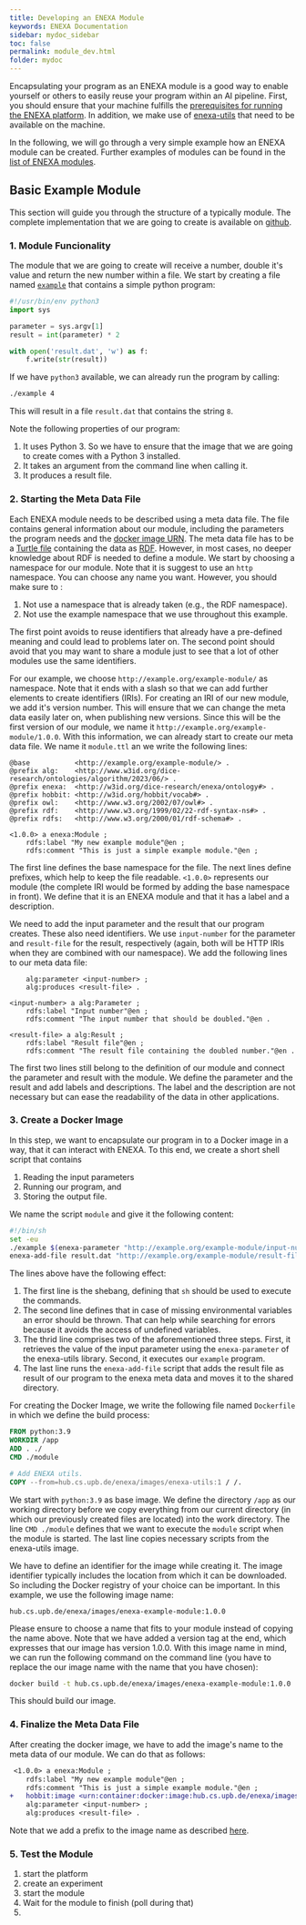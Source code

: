 ```yaml
---
title: Developing an ENEXA Module 
keywords: ENEXA Documentation
sidebar: mydoc_sidebar
toc: false
permalink: module_dev.html
folder: mydoc
---
```


Encapsulating your program as an ENEXA module is a good way to enable yourself or others to easily reuse your program within an AI pipeline. First, you should ensure that your machine fulfills the [prerequisites for running the ENEXA platform](quick_guide.html). In addition, we make use of [enexa-utils](enexa_utils.html) that need to be available on the machine.

In the following, we will go through a very simple example how an ENEXA module can be created. Further examples of modules can be found in the [list of ENEXA modules](modules_overview.html).

## Basic Example Module

This section will guide you through the structure of a typically module. The complete implementation that we are going to create is available on [github](https://github.com/EnexaProject/enexa-example-module). 

### 1. Module Funcionality

The module that we are going to create will receive a number, double it's value and return the new number within a file. We start by creating a file named [`example`](https://github.com/EnexaProject/enexa-example-module/blob/master/example) that contains a simple python program:
```python
#!/usr/bin/env python3
import sys

parameter = sys.argv[1]
result = int(parameter) * 2

with open('result.dat', 'w') as f:
    f.write(str(result))
```
If we have `python3` available, we can already run the program by calling:
```sh
./example 4
```
This will result in a file `result.dat` that contains the string `8`.

Note the following properties of our program:
1. It uses Python 3. So we have to ensure that the image that we are going to create comes with a Python 3 installed.
2. It takes an argument from the command line when calling it.
3. It produces a result file.

### 2. Starting the Meta Data File

Each ENEXA module needs to be described using a meta data file. The file contains general information about our module, including the parameters the program needs and the [docker image URN](metadata.html#image-identifiers). The meta data file has to be a [Turtle file](https://www.w3.org/TR/rdf11-primer/#section-turtle) containing the data as [RDF](https://www.w3.org/TR/rdf11-primer/). However, in most cases, no deeper knowledge about RDF is needed to define a module. We start by choosing a namespace for our module. Note that it is suggest to use an `http` namespace. You can choose any name you want. However, you should make sure to :
1. Not use a namespace that is already taken (e.g., the RDF namespace).
2. Not use the example namespace that we use throughout this example.

The first point avoids to reuse identifiers that already have a pre-defined meaning and could lead to problems later on. The second point should avoid that you may want to share a module just to see that a lot of other modules use the same identifiers.

For our example, we choose `http://example.org/example-module/` as namespace. Note that it ends with a slash so that we can add further elements to create identifiers (IRIs). For creating an IRI of our new module, we add it's version number. This will ensure that we can change the meta data easily later on, when publishing new versions. Since this will be the first version of our module, we name it `http://example.org/example-module/1.0.0`. With this information, we can already start to create our meta data file. We name it `module.ttl` an we write the following lines:
```turtle
@base           <http://example.org/example-module/> .
@prefix alg:    <http://www.w3id.org/dice-research/ontologies/algorithm/2023/06/> .
@prefix enexa:  <http://w3id.org/dice-research/enexa/ontology#> .
@prefix hobbit: <http://w3id.org/hobbit/vocab#> .
@prefix owl:    <http://www.w3.org/2002/07/owl#> .
@prefix rdf:    <http://www.w3.org/1999/02/22-rdf-syntax-ns#> .
@prefix rdfs:   <http://www.w3.org/2000/01/rdf-schema#> .

<1.0.0> a enexa:Module ;
	rdfs:label "My new example module"@en ;
	rdfs:comment "This is just a simple example module."@en ;
```
The first line defines the base namespace for the file. The next lines define prefixes, which help to keep the file readable. `<1.0.0>` represents our module (the complete IRI would be formed by adding the base namespace in front). We define that it is an ENEXA module and that it has a label and a description.

We need to add the input parameter and the result that our program creates. These also need identifiers. We use `input-number` for the parameter and `result-file` for the result, respectively (again, both will be HTTP IRIs when they are combined with our namespace). We add the following lines to our meta data file:
```turtle
	alg:parameter <input-number> ;
	alg:produces <result-file> .

<input-number> a alg:Parameter ;
	rdfs:label "Input number"@en ;
	rdfs:comment "The input number that should be doubled."@en .

<result-file> a alg:Result ;
	rdfs:label "Result file"@en ;
	rdfs:comment "The result file containing the doubled number."@en .
```
The first two lines still belong to the definition of our module and connect the parameter and result with the module. We define the parameter and the result and add labels and descriptions. The label and the description are not necessary but can ease the readability of the data in other applications.

### 3. Create a Docker Image

In this step, we want to encapsulate our program in to a Docker image in a way, that it can interact with ENEXA. To this end, we create a short shell script that contains
1. Reading the input parameters
2. Running our program, and
3. Storing the output file.

We name the script `module` and give it the following content:
```bash
#!/bin/sh
set -eu
./example $(enexa-parameter "http://example.org/example-module/input-number")
enexa-add-file result.dat "http://example.org/example-module/result-file"
```
The lines above have the following effect:
1. The first line is the shebang, defining that `sh` should be used to execute the commands. 
2. The second line defines that in case of missing environmental variables an error should be thrown. That can help while searching for errors because it avoids the access of undefined variables. 
3. The thrid line comprises two of the aforementioned three steps. First, it retrieves the value of the input parameter using the `enexa-parameter` of the enexa-utils library. Second, it executes our `example` program. 
4. The last line runs the `enexa-add-file` script that adds the result file as result of our program to the enexa meta data and moves it to the shared directory.

For creating the Docker Image, we write the following file named `Dockerfile` in which we define the build process:
```Dockerfile
FROM python:3.9
WORKDIR /app
ADD . ./
CMD ./module

# Add ENEXA utils.
COPY --from=hub.cs.upb.de/enexa/images/enexa-utils:1 / /.
```
We start with `python:3.9` as base image. We define the directory `/app` as our working directory before we copy everything from our current directory (in which our previously created files are located) into the work directory. The line `CMD ./module` defines that we want to execute the `module` script when the module is started. The last line copies necessary scripts from the enexa-utils image.

We have to define an identifier for the image while creating it. The image identifier typically includes the location from which it can be downloaded. So including the Docker registry of your choice can be important. In this example, we use the following image name:
```
hub.cs.upb.de/enexa/images/enexa-example-module:1.0.0
```
Please ensure to choose a name that fits to your module instead of copying the name above. Note that we have added a version tag at the end, which expresses that our image has version 1.0.0. With this image name in mind, we can run the following command on the command line (you have to replace the our image name with the name that you have chosen):
```sh
docker build -t hub.cs.upb.de/enexa/images/enexa-example-module:1.0.0 .
```
This should build our image.

### 4. Finalize the Meta Data File

After creating the docker image, we have to add the image's name to the meta data of our module. We can do that as follows:
```diff
 <1.0.0> a enexa:Module ;
	rdfs:label "My new example module"@en ;
	rdfs:comment "This is just a simple example module."@en ;
+	hobbit:image <urn:container:docker:image:hub.cs.upb.de/enexa/images/enexa-example-module:1.0.0> ;
	alg:parameter <input-number> ;
	alg:produces <result-file> .
```
Note that we add a prefix to the image name as described [here](metadata.html#image-identifiers).

### 5. Test the Module

1. start the platform
2. create an experiment
3. start the module
4. Wait for the module to finish (poll during that)
5. 
